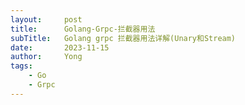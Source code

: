 ```yaml
---
layout: 	post
title: 	    Golang-Grpc-拦截器用法
subTitle:   Golang grpc 拦截器用法详解(Unary和Stream)
date: 		2023-11-15
author:     Yong
tags:
    - Go
    - Grpc
---
```


